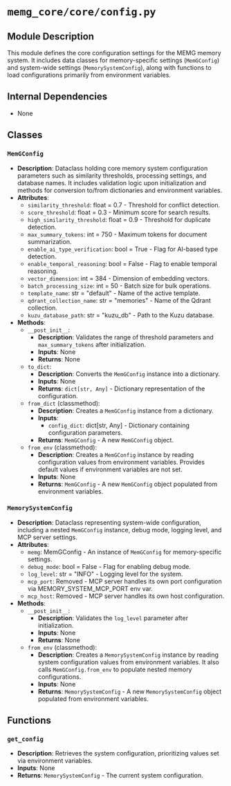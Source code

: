 # `memg_core/core/config.py`

## Module Description
This module defines the core configuration settings for the MEMG memory system. It includes data classes for memory-specific settings (`MemGConfig`) and system-wide settings (`MemorySystemConfig`), along with functions to load configurations primarily from environment variables.

## Internal Dependencies
- None

## Classes

### `MemGConfig`
- **Description**: Dataclass holding core memory system configuration parameters such as similarity thresholds, processing settings, and database names. It includes validation logic upon initialization and methods for conversion to/from dictionaries and environment variables.
- **Attributes**:
  - `similarity_threshold`: float = 0.7 - Threshold for conflict detection.
  - `score_threshold`: float = 0.3 - Minimum score for search results.
  - `high_similarity_threshold`: float = 0.9 - Threshold for duplicate detection.
  - `max_summary_tokens`: int = 750 - Maximum tokens for document summarization.
  - `enable_ai_type_verification`: bool = True - Flag for AI-based type detection.
  - `enable_temporal_reasoning`: bool = False - Flag to enable temporal reasoning.
  - `vector_dimension`: int = 384 - Dimension of embedding vectors.
  - `batch_processing_size`: int = 50 - Batch size for bulk operations.
  - `template_name`: str = "default" - Name of the active template.
  - `qdrant_collection_name`: str = "memories" - Name of the Qdrant collection.
  - `kuzu_database_path`: str = "kuzu_db" - Path to the Kuzu database.
- **Methods**:
  - `__post_init__`:
    - **Description**: Validates the range of threshold parameters and `max_summary_tokens` after initialization.
    - **Inputs**: None
    - **Returns**: None
  - `to_dict`:
    - **Description**: Converts the `MemGConfig` instance into a dictionary.
    - **Inputs**: None
    - **Returns**: `dict[str, Any]` - Dictionary representation of the configuration.
  - `from_dict` (classmethod):
    - **Description**: Creates a `MemGConfig` instance from a dictionary.
    - **Inputs**:
      - `config_dict`: dict[str, Any] - Dictionary containing configuration parameters.
    - **Returns**: `MemGConfig` - A new `MemGConfig` object.
  - `from_env` (classmethod):
    - **Description**: Creates a `MemGConfig` instance by reading configuration values from environment variables. Provides default values if environment variables are not set.
    - **Inputs**: None
    - **Returns**: `MemGConfig` - A new `MemGConfig` object populated from environment variables.

### `MemorySystemConfig`
- **Description**: Dataclass representing system-wide configuration, including a nested `MemGConfig` instance, debug mode, logging level, and MCP server settings.
- **Attributes**:
  - `memg`: MemGConfig - An instance of `MemGConfig` for memory-specific settings.
  - `debug_mode`: bool = False - Flag for enabling debug mode.
  - `log_level`: str = "INFO" - Logging level for the system.
  - `mcp_port`: Removed - MCP server handles its own port configuration via MEMORY_SYSTEM_MCP_PORT env var.
  - `mcp_host`: Removed - MCP server handles its own host configuration.
- **Methods**:
  - `__post_init__`:
    - **Description**: Validates the `log_level` parameter after initialization.
    - **Inputs**: None
    - **Returns**: None
  - `from_env` (classmethod):
    - **Description**: Creates a `MemorySystemConfig` instance by reading system configuration values from environment variables. It also calls `MemGConfig.from_env` to populate nested memory configurations.
    - **Inputs**: None
    - **Returns**: `MemorySystemConfig` - A new `MemorySystemConfig` object populated from environment variables.

## Functions

### `get_config`
- **Description**: Retrieves the system configuration, prioritizing values set via environment variables.
- **Inputs**: None
- **Returns**: `MemorySystemConfig` - The current system configuration.
